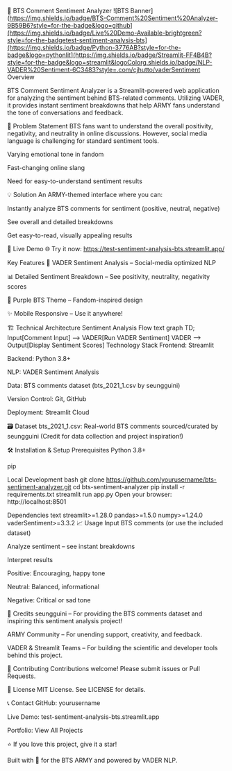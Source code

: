 💜 BTS Comment Sentiment Analyzer
![BTS Banner](https://img.shields.io/badge/BTS-Comment%20Sentiment%20Analyzer-9B59B6?style=for-the-badge&logo=github](https://img.shields.io/badge/Live%20Demo-Available-brightgreen?style=for-the-badgetest-sentiment-analysis-bts](https://img.shields.io/badge/Python-3776AB?style=for-the-badge&logo=pythonlit](https://img.shields.io/badge/Streamlit-FF4B4B?style=for-the-badge&logo=streamlit&logoColorg.shields.io/badge/NLP-VADER%20Sentiment-6C3483?style=.com/cjhutto/vaderSentiment Overview

BTS Comment Sentiment Analyzer is a Streamlit-powered web application for analyzing the sentiment behind BTS-related comments. Utilizing VADER, it provides instant sentiment breakdowns that help ARMY fans understand the tone of conversations and feedback.

🎯 Problem Statement
BTS fans want to understand the overall positivity, negativity, and neutrality in online discussions. However, social media language is challenging for standard sentiment tools.

Varying emotional tone in fandom

Fast-changing online slang

Need for easy-to-understand sentiment results

💡 Solution
An ARMY-themed interface where you can:

Instantly analyze BTS comments for sentiment (positive, neutral, negative)

See overall and detailed breakdowns

Get easy-to-read, visually appealing results

🚀 Live Demo
🌐 Try it now: https://test-sentiment-analysis-bts.streamlit.app/

Key Features
💜 VADER Sentiment Analysis – Social-media optimized NLP

📊 Detailed Sentiment Breakdown – See positivity, neutrality, negativity scores

🎨 Purple BTS Theme – Fandom-inspired design

✨ Mobile Responsive – Use it anywhere!

🏗️ Technical Architecture
Sentiment Analysis Flow
text
graph TD;
    Input[Comment Input] --> VADER[Run VADER Sentiment]
    VADER --> Output[Display Sentiment Scores]
Technology Stack
Frontend: Streamlit

Backend: Python 3.8+

NLP: VADER Sentiment Analysis

Data: BTS comments dataset (bts_2021_1.csv by seungguini)

Version Control: Git, GitHub

Deployment: Streamlit Cloud

🗃️ Dataset
bts_2021_1.csv: Real-world BTS comments sourced/curated by seungguini
(Credit for data collection and project inspiration!)

🛠️ Installation & Setup
Prerequisites
Python 3.8+

pip

Local Development
bash
git clone https://github.com/yourusername/bts-sentiment-analyzer.git
cd bts-sentiment-analyzer
pip install -r requirements.txt
streamlit run app.py
Open your browser: http://localhost:8501

Dependencies
text
streamlit>=1.28.0
pandas>=1.5.0
numpy>=1.24.0
vaderSentiment>=3.3.2
📈 Usage
Input BTS comments (or use the included dataset)

Analyze sentiment – see instant breakdowns

Interpret results

Positive: Encouraging, happy tone

Neutral: Balanced, informational

Negative: Critical or sad tone

🙏 Credits
seungguini – For providing the BTS comments dataset and inspiring this sentiment analysis project!

ARMY Community – For unending support, creativity, and feedback.

VADER & Streamlit Teams – For building the scientific and developer tools behind this project.

🤝 Contributing
Contributions welcome! Please submit issues or Pull Requests.

📄 License
MIT License. See LICENSE for details.

📞 Contact
GitHub: yourusername

Live Demo: test-sentiment-analysis-bts.streamlit.app

Portfolio: View All Projects

⭐ If you love this project, give it a star!

Built with 💜 for the BTS ARMY and powered by VADER NLP.
